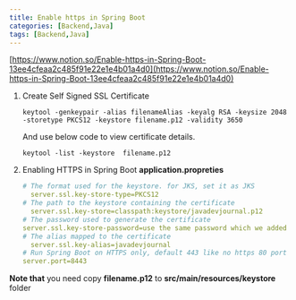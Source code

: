 ```yaml
---
title: Enable https in Spring Boot
categories: [Backend,Java]
tags: [Backend,Java]
---
```


[https://www.notion.so/Enable-https-in-Spring-Boot-13ee4cfeaa2c485f91e22e1e4b01a4d0](https://www.notion.so/Enable-https-in-Spring-Boot-13ee4cfeaa2c485f91e22e1e4b01a4d0)

1. Create Self Signed SSL Certificate

	```shell
	keytool -genkeypair -alias filenameAlias -keyalg RSA -keysize 2048 -storetype PKCS12 -keystore filename.p12 -validity 3650
	```


	And use below code to view certificate details.


	```shell
	keytool -list -keystore  filename.p12
	```

2. Enabling HTTPS in Spring Boot **application.propreties**

	```yaml
	# The format used for the keystore. for JKS, set it as JKS
	  server.ssl.key-store-type=PKCS12
	# The path to the keystore containing the certificate
	  server.ssl.key-store=classpath:keystore/javadevjournal.p12
	# The password used to generate the certificate
	server.ssl.key-store-password=use the same password which we added during certificate creation
	# The alias mapped to the certificate
	  server.ssl.key-alias=javadevjournal
	# Run Spring Boot on HTTPS only, default 443 like no https 80 port
	server.port=8443
	```


**Note that** you need copy **filename.p12** to **src/main/resources/keystore** folder

